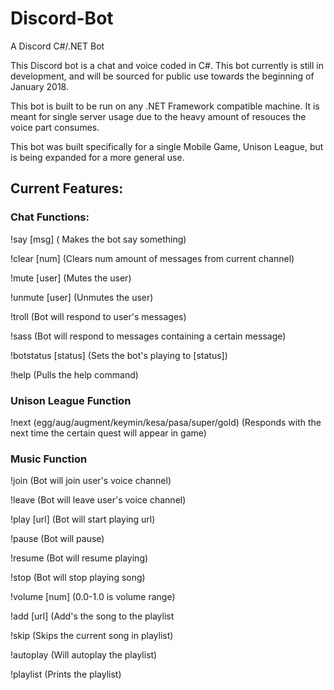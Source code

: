 # Discord-Bot
A Discord C#/.NET Bot 

This Discord bot is a chat and voice coded in C#. This bot currently is still in development, and will be sourced for public use towards the beginning of January 2018.

This bot is built to be run on any .NET Framework compatible machine. It is meant for single server usage due to the heavy amount of resouces the voice part consumes.

This bot was built specifically for a single Mobile Game, Unison League, but is being expanded for a more general use.


## Current Features:
### Chat Functions:
!say [msg] ( Makes the bot say something)

!clear [num] (Clears num amount of messages from current channel)

!mute [user] (Mutes the user)

!unmute [user] (Unmutes the user)

!troll (Bot will respond to user's messages)

!sass (Bot will respond to messages containing a certain message)

!botstatus [status] (Sets the bot's playing to [status])

!help (Pulls the help command)


### Unison League Function
!next (egg/aug/augment/keymin/kesa/pasa/super/gold) (Responds with the next time the certain quest will appear in game)

### Music Function
!join (Bot will join user's voice channel)

!leave (Bot will leave user's voice channel)

!play [url] (Bot will start playing url)

!pause (Bot will pause)

!resume (Bot will resume playing)

!stop (Bot will stop playing song)

!volume [num] (0.0-1.0 is volume range)

!add [url] (Add's the song to the playlist

!skip (Skips the current song in playlist)

!autoplay (Will autoplay the playlist)

!playlist (Prints the playlist)


